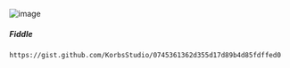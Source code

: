 ![image](https://i.imgur.com/qYUhs04.png)

##### Fiddle
```
https://gist.github.com/KorbsStudio/0745361362d355d17d89b4d85fdffed0
```
